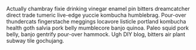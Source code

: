 Actually chambray fixie drinking vinegar enamel pin bitters dreamcatcher direct trade tumeric live-edge yuccie kombucha humblebrag. Pour-over thundercats fingerstache meggings locavore listicle portland kombucha health goth salvia pork belly mumblecore banjo quinoa. Paleo squid pork belly, banjo gentrify pour-over hammock. Ugh DIY blog, bitters air plant subway tile gochujang.
